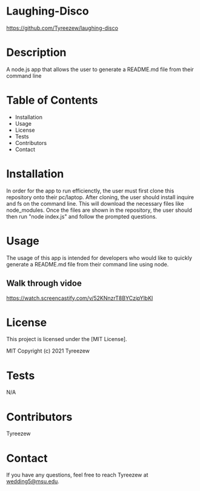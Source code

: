 # Laughing-Disco
https://github.com/Tyreezew/laughing-disco

# Description
A node.js app that allows the user to generate a README.md file from their command line

# Table of Contents
* Installation
* Usage 
* License
* Tests
* Contributors
* Contact

# Installation
In order for the app to run efficienctly, the user must first clone this repository onto their pc/laptop. After cloning, the user should install inquire and fs on the command line. This will download the necessary files like node_modules. Once the files are shown in the repository, the user should then run "node index.js" and follow the prompted questions.

# Usage
The usage of this app is intended for developers who would like to quickly generate a README.md file from their command line using node.

## Walk through vidoe 
https://watch.screencastify.com/v/52KNnzrT8BYCzipYlbKI


# License 
This project is licensed under the [MIT License]. 

MIT Copyright (c) 2021 Tyreezew

# Tests
N/A

# Contributors
Tyreezew

# Contact
If you have any questions, feel free to reach Tyreezew at wedding5@msu.edu. 
  
